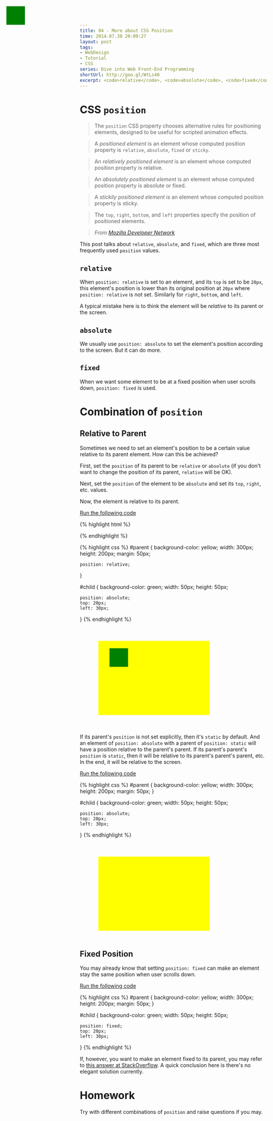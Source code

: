 ```yaml
---
title: 04 - More about CSS Position
time: 2014.07.30 20:09:27
layout: post
tags:
- WebDesign
- Tutorial
- CSS
series: Dive into Web Front-End Programming
shortUrl: http://goo.gl/WtLs40
excerpt: <code>relative</code>, <code>absolute</code>, <code>fixed</code> are three most frequently used CSS `position` values. Even if you think you know them already, this post may surprise you.
---
```


# CSS `position`

> The `position` CSS property chooses alternative rules for positioning elements, designed to be useful for scripted animation effects.

> A *positioned element* is an element whose computed position property is `relative`, `absolute`, `fixed` or `sticky`.

> An *relatively positioned element* is an element whose computed position property is relative.

> An *absolutely positioned element* is an element whose computed position property is absolute or fixed.

> A *stickily positioned element* is an element whose computed position property is sticky.

> The `top`, `right`, `bottom`, and `left` properties specify the position of positioned elements.

> *From <a href="https://developer.mozilla.org/en-US/docs/Web/CSS/position" target="_blank">Mozilla Developer Network*</a>

This post talks about `relative`, `absolute`, and `fixed`, which are three most frequently used `position` values.

## `relative`

When `position: relative` is set to an element, and its `top` is set to be `20px`, this element's position is lower than its original position at `20px` where `position: relative` is not set. Similarly for `right`, `bottom`, and `left`.

A typical mistake here is to think the element will be *relative* to its parent or the screen.

## `absolute`

We usually use `position: absolute` to set the element's position according to the screen. But it can do more.

## `fixed`

When we want some element to be at a fixed position when user scrolls down, `position: fixed` is used.

# Combination of `position`

## Relative to Parent

Sometimes we need to set an element's position to be a certain value relative to its parent element. How can this be achieved?

First, set the `position` of its parent to be `relative` or `absolute` (if you don't want to change the position of its parent, `relative` will be OK).

Next, set the `position` of the element to be `absolute` and set its `top`, `right`, etc. values.

Now, the element is relative to its parent.

<p class="no-indent"><a href="http://jsfiddle.net/pDdVA/" target="_blank">Run the following code</a></p>

{% highlight html %}
<div id="parent">
    <div id="child">
    </div>
</div>
{% endhighlight %}

{% highlight css %}
#parent {
    background-color: yellow;
    width: 300px;
    height: 200px;
    margin: 50px;
    
    position: relative;
}

#child {
    background-color: green;
    width: 50px;
    height: 50px;
    
    position: absolute;
    top: 20px;
    left: 30px;
}
{% endhighlight %}

<div class="demo-area">
    <div style="background-color: yellow; width: 300px; height: 200px; margin: 50px; position: relative" >
        <div style="background-color: green; width: 50px; height: 50px; position: absolute; top: 20px; left: 30px;" >
        </div>
    </div>
</div>

If its parent's `position` is not set explicitly, then it's `static` by default. And an element of `position: absolute` with a parent of `position: static` will have a position relative to the parent's parent. If its parent's parent's `position` is `static`, then it will be relative to its parent's parent's parent, etc. In the end, it will be relative to the screen. 

<p class="no-indent"><a href="http://jsfiddle.net/pDdVA/1/" target="_blank">Run the following code</a></p>

{% highlight css %}
#parent {
    background-color: yellow;
    width: 300px;
    height: 200px;
    margin: 50px;
}

#child {
    background-color: green;
    width: 50px;
    height: 50px;
    
    position: absolute;
    top: 20px;
    left: 30px;
}
{% endhighlight %}

<div class="demo-area">
    <div style="background-color: yellow; width: 300px; height: 200px; margin: 50px;" >
        <div style="background-color: green; width: 50px; height: 50px; position: absolute; top: 20px; left: 30px;" >
        </div>
    </div>
</div>

## Fixed Position

You may already know that setting `position: fixed` can make an element stay the same position when user scrolls down.

<p class="no-indent"><a href="http://jsfiddle.net/pDdVA/2/" target="_blank">Run the following code</a></p>

{% highlight css %}
#parent {
    background-color: yellow;
    width: 300px;
    height: 200px;
    margin: 50px;
}

#child {
    background-color: green;
    width: 50px;
    height: 50px;
    
    position: fixed;
    top: 20px;
    left: 30px;
}
{% endhighlight %}

If, however, you want to make an element fixed to its parent, you may refer to <a href="http://stackoverflow.com/questions/5209814/can-i-position-an-element-fixed-relative-to-parent#answer-7823145" target="_blank">this answer at StackOverflow</a>. A quick conclusion here is there's no elegant solution currently.

# Homework

Try with different combinations of `position` and raise questions if you may.
